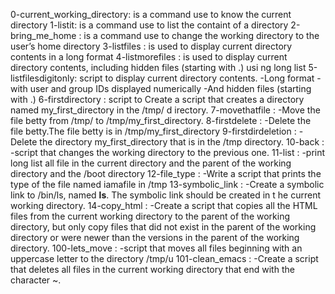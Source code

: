 0-current_working_directory:		 is a command use to know the current directory
1-listit: 	   			  is a command use to list the containt of a directory
2-bring_me_home :  			   is a command use to  change the working directory to the user’s home directory
3-listfiles :	    			   is used to display current directory contents in a long format
4-listmorefiles :   			    is used to display current directory contents, including hidden files (starting with .) usi							ng long list
5-listfilesdigitonly:			    script to display current directory contents.
   					    -Long format
   					    -with user and group IDs displayed numerically
   					    -And hidden files (starting with .)
6-firstdirectory :			     script to Create a script that creates a directory named my_first_directory in the /tmp/ d							irectory.
7-movethatfile : 			     -Move the file betty from /tmp/ to /tmp/my_first_directory.
8-firstdelete :				     -Delete the file betty.The file betty is in /tmp/my_first_directory
9-firstdirdeletion :			     -Delete the directory my_first_directory that is in the /tmp directory.
10-back :	   			     -script that changes the working directory to the previous one.
11-list :				     -print long list all file in the current directory and the parent of the working directory							 and the /boot directory
12-file_type :				     -Write a script that prints the type of the file named iamafile in /tmp
13-symbolic_link :			     -Create a symbolic link to /bin/ls, named __ls__. The symbolic link should be created in t							he current working directory.
14-copy_html :	 			     -Create a script that copies all the HTML files from the current working directory to the 							parent of the working directory, but only copy files that did not exist in the parent					of the working directory or were newer than the versions in the parent of the working directory.
100-lets_move : 			     -script that moves all files beginning with an uppercase letter to the directory /tmp/u
101-clean_emacs :			     -Create a script that deletes all files in the current working directory that end with the							character ~.